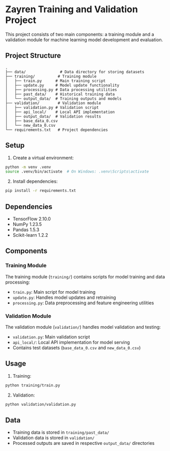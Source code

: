 # Zayren Training and Validation Project

This project consists of two main components: a training module and a validation module for machine learning model development and evaluation.

## Project Structure

```
.
├── data/               # Data directory for storing datasets
├── training/          # Training module
│   ├── train.py      # Main training script
│   ├── update.py     # Model update functionality
│   ├── processing.py # Data processing utilities
│   ├── past_data/    # Historical training data
│   └── output_data/  # Training outputs and models
├── validation/        # Validation module
│   ├── validation.py # Validation script
│   ├── api_local/    # Local API implementation
│   ├── output_data/  # Validation results
│   ├── base_data_0.csv
│   └── new_data_0.csv
└── requirements.txt   # Project dependencies
```

## Setup

1. Create a virtual environment:
```bash
python -m venv .venv
source .venv/bin/activate  # On Windows: .venv\Scripts\activate
```

2. Install dependencies:
```bash
pip install -r requirements.txt
```

## Dependencies

- TensorFlow 2.10.0
- NumPy 1.23.5
- Pandas 1.5.3
- Scikit-learn 1.2.2

## Components

### Training Module
The training module (`training/`) contains scripts for model training and data processing:
- `train.py`: Main script for model training
- `update.py`: Handles model updates and retraining
- `processing.py`: Data preprocessing and feature engineering utilities

### Validation Module
The validation module (`validation/`) handles model validation and testing:
- `validation.py`: Main validation script
- `api_local/`: Local API implementation for model serving
- Contains test datasets (`base_data_0.csv` and `new_data_0.csv`)

## Usage

1. Training:
```bash
python training/train.py
```

2. Validation:
```bash
python validation/validation.py
```

## Data
- Training data is stored in `training/past_data/`
- Validation data is stored in `validation/`
- Processed outputs are saved in respective `output_data/` directories